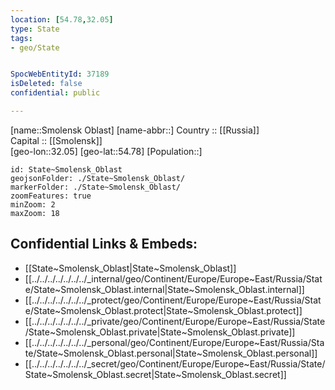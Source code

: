 ```yaml
---
location: [54.78,32.05] 
type: State
tags:
- geo/State


SpocWebEntityId: 37189
isDeleted: false
confidential: public

---
```

[name::Smolensk Oblast] 
[name-abbr::] 
Country :: [[Russia]]  
Capital :: [[Smolensk]]  
[geo-lon::32.05] 
[geo-lat::54.78] 
[Population::] 



```leaflet
id: State~Smolensk_Oblast
geojsonFolder: ./State~Smolensk_Oblast/
markerFolder: ./State~Smolensk_Oblast/
zoomFeatures: true 
minZoom: 2 
maxZoom: 18
```


## Confidential Links & Embeds: 
- [[State~Smolensk_Oblast|State~Smolensk_Oblast]]  
- [[../../../../../../../_internal/geo/Continent/Europe/Europe~East/Russia/State/State~Smolensk_Oblast.internal|State~Smolensk_Oblast.internal]] 
- [[../../../../../../../_protect/geo/Continent/Europe/Europe~East/Russia/State/State~Smolensk_Oblast.protect|State~Smolensk_Oblast.protect]] 
- [[../../../../../../../_private/geo/Continent/Europe/Europe~East/Russia/State/State~Smolensk_Oblast.private|State~Smolensk_Oblast.private]] 
- [[../../../../../../../_personal/geo/Continent/Europe/Europe~East/Russia/State/State~Smolensk_Oblast.personal|State~Smolensk_Oblast.personal]] 
- [[../../../../../../../_secret/geo/Continent/Europe/Europe~East/Russia/State/State~Smolensk_Oblast.secret|State~Smolensk_Oblast.secret]] 

